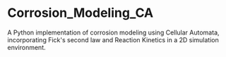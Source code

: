 # Corrosion_Modeling_CA
A Python implementation of corrosion modeling using Cellular Automata, incorporating Fick's second law and Reaction Kinetics in a 2D simulation environment.
